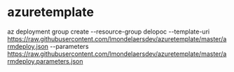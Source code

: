 # azuretemplate
az deployment group create --resource-group delopoc --template-uri https://raw.githubusercontent.com/lmondelaersdev/azuretemplate/master/armdeploy.json --parameters https://raw.githubusercontent.com/lmondelaersdev/azuretemplate/master/armdeploy.parameters.json
